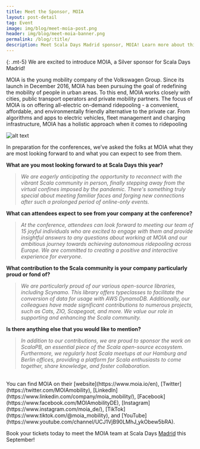 ```yaml
---
title: Meet the Sponsor, MOIA
layout: post-detail
tag: Event
image: img/blog/meet-moia-post.png
header: img/blog/meet-moia-banner.png
permalink: /blog/:title/
description: Meet Scala Days Madrid sponsor, MOIA! Learn more about this sponsor and see what they are most looking forward to seeing in Madrid this year!
---
```


{: .mt-5}
We are excited to introduce MOIA, a Silver sponsor for Scala Days Madrid!

MOIA is the young mobility company of the Volkswagen Group. Since its launch in December 2016, MOIA has been pursuing the goal of redefining the mobility of people in urban areas. To this end, MOIA works closely with cities, public transport operators and private mobility partners. The focus of MOIA is on offering all-electric on-demand ridepooling - a convenient, affordable, and environmentally friendly alternative to the private car. From algorithms and apps to electric vehicles, fleet management and charging infrastructure, MOIA has a holistic approach when it comes to ridepooling


![alt text](/img/assets/sponsors/sponsor-card-moia.png)


In preparation for the conferences, we’ve asked the folks at MOIA what they are most looking forward to and what you can expect to see from them.

**What are you most looking forward to at Scala Days this year?**

> *We are eagerly anticipating the opportunity to reconnect with the vibrant Scala community in person, finally stepping away from the virtual confines imposed by the pandemic. There's something truly special about meeting familiar faces and forging new connections after such a prolonged period of online-only events.*

**What can attendees expect to see from your company at the conference?**

> *At the conference, attendees can look forward to meeting our team of 15 joyful individuals who are excited to engage with them and provide insightful answers to any questions about working at MOIA and our ambitious journey towards achieving autonomous ridepooling across Europe. We are committed to creating a positive and interactive experience for everyone.*

**What contribution to the Scala community is your company particularly proud or fond of?**

> *We are particularly proud of our various open-source libraries, including Scynamo. This library offers typeclasses to facilitate the conversion of data for usage with AWS DynamoDB. Additionally, our colleagues have made significant contributions to numerous projects, such as Cats, ZIO, Scapegoat, and more. We value our role in supporting and enhancing the Scala community.*

**Is there anything else that you would like to mention?**

> *In addition to our contributions, we are proud to sponsor the work on ScalaPB, an essential piece of the Scala open-source ecosystem. Furthermore, we regularly host Scala meetups at our Hamburg and Berlin offices, providing a platform for Scala enthusiasts to come together, share knowledge, and foster collaboration.*


<br>
You can find MOIA on their [website](https://www.moia.io/en), [Twitter](https://twitter.com/MOIAmobility), [LinkedIn](https://www.linkedin.com/company/moia_mobility/), [Facebook](https://www.facebook.com/MOIAmobilityDE), [Instagram](https://www.instagram.com/moia_de/), [TikTok](https://www.tiktok.com/@moia_mobility), and [YouTube](https://www.youtube.com/channel/UCJ1VjB90LMhJ_ykObew5bRA).


Book your tickets today to meet the MOIA team at Scala Days [Madrid](https://scaladays.org/madrid-2023/) this September!
